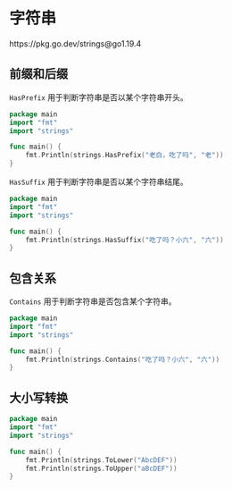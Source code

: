 # 字符串

<div class="o">https://pkg.go.dev/strings@go1.19.4</div>

## 前缀和后缀

`HasPrefix` 用于判断字符串是否以某个字符串开头。

<div class="run"></div>

```go
package main
import "fmt"
import "strings"

func main() {
    fmt.Println(strings.HasPrefix("老白，吃了吗", "老"))
}
```

`HasSuffix` 用于判断字符串是否以某个字符串结尾。

<div class="run"></div>

```go
package main
import "fmt"
import "strings"

func main() {
    fmt.Println(strings.HasSuffix("吃了吗？小六", "六"))
}
```

## 包含关系

`Contains` 用于判断字符串是否包含某个字符串。

<div class="run"></div>

```go
package main
import "fmt"
import "strings"

func main() {
    fmt.Println(strings.Contains("吃了吗？小六", "六"))
}
```

## 大小写转换

<div class="run"></div>

```go
package main
import "fmt"
import "strings"

func main() {
    fmt.Println(strings.ToLower("AbcDEF"))
    fmt.Println(strings.ToUpper("aBcDEF"))
}
```
